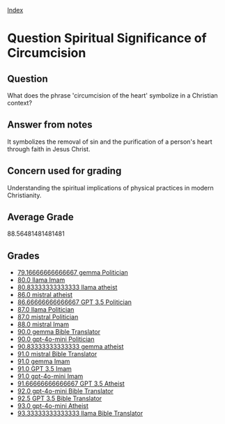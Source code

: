 
[Index](../../index.md)
# Question Spiritual Significance of Circumcision
## Question
What does the phrase 'circumcision of the heart' symbolize in a Christian context?

## Answer from notes
It symbolizes the removal of sin and the purification of a person's heart through faith in Jesus Christ.

## Concern used for grading
Understanding the spiritual implications of physical practices in modern Christianity.

## Average Grade
88.56481481481481

## Grades
 * [79.16666666666667 gemma Politician](../answers/gemma_Politician/Spiritual_Significance_of_Circumcision.md)
 * [80.0 llama Imam](../answers/llama_Imam/Spiritual_Significance_of_Circumcision.md)
 * [80.83333333333333 llama atheist](../answers/llama_atheist/Spiritual_Significance_of_Circumcision.md)
 * [86.0 mistral atheist](../answers/mistral_atheist/Spiritual_Significance_of_Circumcision.md)
 * [86.66666666666667 GPT 3.5 Politician](../answers/GPT_3.5_Politician/Spiritual_Significance_of_Circumcision.md)
 * [87.0 llama Politician](../answers/llama_Politician/Spiritual_Significance_of_Circumcision.md)
 * [87.0 mistral Politician](../answers/mistral_Politician/Spiritual_Significance_of_Circumcision.md)
 * [88.0 mistral Imam](../answers/mistral_Imam/Spiritual_Significance_of_Circumcision.md)
 * [90.0 gemma Bible Translator](../answers/gemma_Bible_Translator/Spiritual_Significance_of_Circumcision.md)
 * [90.0 gpt-4o-mini Politician](../answers/gpt-4o-mini_Politician/Spiritual_Significance_of_Circumcision.md)
 * [90.83333333333333 gemma atheist](../answers/gemma_atheist/Spiritual_Significance_of_Circumcision.md)
 * [91.0 mistral Bible Translator](../answers/mistral_Bible_Translator/Spiritual_Significance_of_Circumcision.md)
 * [91.0 gemma Imam](../answers/gemma_Imam/Spiritual_Significance_of_Circumcision.md)
 * [91.0 GPT 3.5 Imam](../answers/GPT_3.5_Imam/Spiritual_Significance_of_Circumcision.md)
 * [91.0 gpt-4o-mini Imam](../answers/gpt-4o-mini_Imam/Spiritual_Significance_of_Circumcision.md)
 * [91.66666666666667 GPT 3.5 Atheist](../answers/GPT_3.5_Atheist/Spiritual_Significance_of_Circumcision.md)
 * [92.0 gpt-4o-mini Bible Translator](../answers/gpt-4o-mini_Bible_Translator/Spiritual_Significance_of_Circumcision.md)
 * [92.5 GPT 3.5 Bible Translator](../answers/GPT_3.5_Bible_Translator/Spiritual_Significance_of_Circumcision.md)
 * [93.0 gpt-4o-mini Atheist](../answers/gpt-4o-mini_Atheist/Spiritual_Significance_of_Circumcision.md)
 * [93.33333333333333 llama Bible Translator](../answers/llama_Bible_Translator/Spiritual_Significance_of_Circumcision.md)
